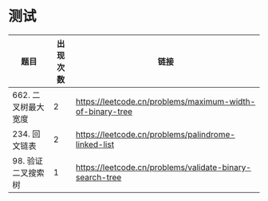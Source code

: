 # 测试

|题目|出现次数|链接|
|-|-|-|
|662. 二叉树最大宽度|2|https://leetcode.cn/problems/maximum-width-of-binary-tree|
|234. 回文链表|2|https://leetcode.cn/problems/palindrome-linked-list|
|98. 验证二叉搜索树|1|https://leetcode.cn/problems/validate-binary-search-tree|